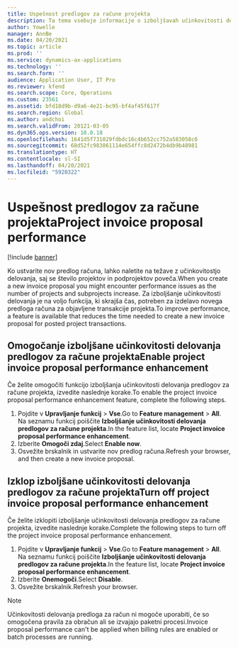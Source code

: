 ```yaml
---
title: Uspešnost predlogov za račune projekta
description: Ta tema vsebuje informacije o izboljšavah učinkovitosti delovanja predlogov računov za projekte.
author: Yowelle
manager: AnnBe
ms.date: 04/20/2021
ms.topic: article
ms.prod: ''
ms.service: dynamics-ax-applications
ms.technology: ''
ms.search.form: ''
audience: Application User, IT Pro
ms.reviewer: kfend
ms.search.scope: Core, Operations
ms.custom: 23561
ms.assetid: bfd18d9b-d9a6-4e21-bc95-bf4af45f617f
ms.search.region: Global
ms.author: andchoi
ms.search.validFrom: 20121-03-05
ms.dyn365.ops.version: 10.0.18
ms.openlocfilehash: 1641d5f731029fdbdc16c4b652cc752a583058c6
ms.sourcegitcommit: 68d52fc983861114e654ffc8d2472b4db9b48981
ms.translationtype: HT
ms.contentlocale: sl-SI
ms.lasthandoff: 04/20/2021
ms.locfileid: "5920322"
---
```

# <a name="project-invoice-proposal-performance"></a><span data-ttu-id="7b80c-103">Uspešnost predlogov za račune projekta</span><span class="sxs-lookup"><span data-stu-id="7b80c-103">Project invoice proposal performance</span></span>

[!include [banner](../includes/banner.md)]

<span data-ttu-id="7b80c-104">Ko ustvarite nov predlog računa, lahko naletite na težave z učinkovitostjo delovanja, saj se število projektov in podprojektov poveča.</span><span class="sxs-lookup"><span data-stu-id="7b80c-104">When you create a new invoice proposal you might encounter performance issues as the number of projects and subprojects increase.</span></span> <span data-ttu-id="7b80c-105">Za izboljšanje učinkovitosti delovanja je na voljo funkcija, ki skrajša čas, potreben za izdelavo novega predloga računa za objavljene transakcije projekta.</span><span class="sxs-lookup"><span data-stu-id="7b80c-105">To improve performance, a feature is available that reduces the time needed to create a new invoice proposal for posted project transactions.</span></span>

## <a name="enable-project-invoice-proposal-performance-enhancement"></a><span data-ttu-id="7b80c-106">Omogočanje izboljšane učinkovitosti delovanja predlogov za račune projekta</span><span class="sxs-lookup"><span data-stu-id="7b80c-106">Enable project invoice proposal performance enhancement</span></span>
<span data-ttu-id="7b80c-107">Če želite omogočiti funkcijo izboljšanja učinkovitosti delovanja predlogov za račune projekta, izvedite naslednje korake.</span><span class="sxs-lookup"><span data-stu-id="7b80c-107">To enable the project invoice proposal performance enhancement feature, complete the following steps.</span></span>

1.  <span data-ttu-id="7b80c-108">Pojdite v **Upravljanje funkcij** > **Vse**.</span><span class="sxs-lookup"><span data-stu-id="7b80c-108">Go to **Feature management** > **All**.</span></span> <span data-ttu-id="7b80c-109">Na seznamu funkcij poiščite **Izboljšanje učinkovitosti delovanja predlogov za račune projekta**.</span><span class="sxs-lookup"><span data-stu-id="7b80c-109">In the feature list, locate **Project invoice proposal performance enhancement**.</span></span>
2.  <span data-ttu-id="7b80c-110">Izberite **Omogoči zdaj**.</span><span class="sxs-lookup"><span data-stu-id="7b80c-110">Select **Enable now**.</span></span>
3.  <span data-ttu-id="7b80c-111">Osvežite brskalnik in ustvarite nov predlog računa.</span><span class="sxs-lookup"><span data-stu-id="7b80c-111">Refresh your browser, and then create a new invoice proposal.</span></span>

## <a name="turn-off-project-invoice-proposal-performance-enhancement"></a><span data-ttu-id="7b80c-112">Izklop izboljšane učinkovitosti delovanja predlogov za račune projekta</span><span class="sxs-lookup"><span data-stu-id="7b80c-112">Turn off project invoice proposal performance enhancement</span></span>
<span data-ttu-id="7b80c-113">Če želite izklopiti izboljšanje učinkovitosti delovanja predlogov za račune projekta, izvedite naslednje korake.</span><span class="sxs-lookup"><span data-stu-id="7b80c-113">Complete the following steps to turn off the project invoice proposal performance enhancement.</span></span>

1.  <span data-ttu-id="7b80c-114">Pojdite v **Upravljanje funkcij** > **Vse**.</span><span class="sxs-lookup"><span data-stu-id="7b80c-114">Go to **Feature management** > **All**.</span></span> <span data-ttu-id="7b80c-115">Na seznamu funkcij poiščite **Izboljšanje učinkovitosti delovanja predlogov za račune projekta**.</span><span class="sxs-lookup"><span data-stu-id="7b80c-115">In the feature list, locate **Project invoice proposal performance enhancement**.</span></span>
2.  <span data-ttu-id="7b80c-116">Izberite **Onemogoči**.</span><span class="sxs-lookup"><span data-stu-id="7b80c-116">Select **Disable**.</span></span>
3.  <span data-ttu-id="7b80c-117">Osvežite brskalnik.</span><span class="sxs-lookup"><span data-stu-id="7b80c-117">Refresh your browser.</span></span>

> [!NOTE]
> <span data-ttu-id="7b80c-118">Učinkovitosti delovanja predloga za račun ni mogoče uporabiti, če so omogočena pravila za obračun ali se izvajajo paketni procesi.</span><span class="sxs-lookup"><span data-stu-id="7b80c-118">Invoice proposal performance can't be applied when billing rules are enabled or batch processes are running.</span></span>
